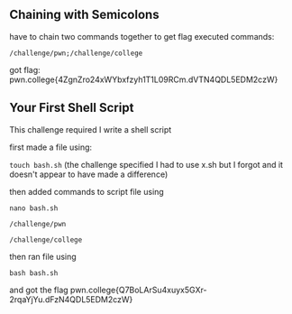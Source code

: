 ## Chaining with Semicolons

have to chain two commands together to get flag
executed commands: 

`/challenge/pwn;/challenge/college`

got flag: pwn.college{4ZgnZro24xWYbxfzyh1T1L09RCm.dVTN4QDL5EDM2czW}

## Your First Shell Script

This challenge required I write a shell script

first made a file using:

`touch bash.sh` (the challenge specified I had to use x.sh but I forgot and it doesn't appear to have made a difference)

then added commands to script file using

`nano bash.sh`

`/challenge/pwn`

`/challenge/college`

then ran file using 

`bash bash.sh`

and got the flag pwn.college{Q7BoLArSu4xuyx5GXr-2rqaYjYu.dFzN4QDL5EDM2czW}
